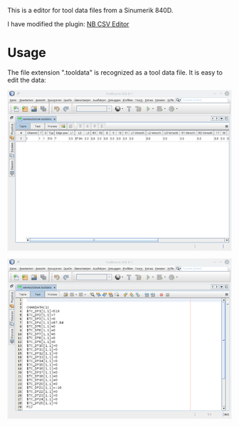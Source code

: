 This is a editor for tool data files from a Sinumerik 840D.

I have modified the plugin: [NB CSV Editor](https://bitbucket.org/draganbjedov/nb-csv-editor)

# Usage #

The file extension ".tooldata" is recognized as a tool data file.
It is easy to edit the data:

![Tool data in a table](tableview.png)

![raw Tool data](raw_tooldata.png)






